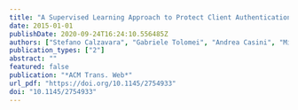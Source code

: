 ```yaml
---
title: "A Supervised Learning Approach to Protect Client Authentication on the Web"
date: 2015-01-01
publishDate: 2020-09-24T16:24:10.556485Z
authors: ["Stefano Calzavara", "Gabriele Tolomei", "Andrea Casini", "Michele Bugliesi", "Salvatore Orlando"]
publication_types: ["2"]
abstract: ""
featured: false
publication: "*ACM Trans. Web*"
url_pdf: "https://doi.org/10.1145/2754933"
doi: "10.1145/2754933"
---
```


